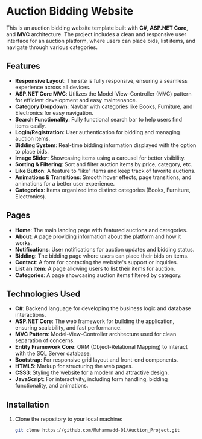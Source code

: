 
# Auction Bidding Website

This is an auction bidding website template built with **C#**, **ASP.NET Core**, and **MVC** architecture. The project includes a clean and responsive user interface for an auction platform, where users can place bids, list items, and navigate through various categories.

## Features

- **Responsive Layout**: The site is fully responsive, ensuring a seamless experience across all devices.
- **ASP.NET Core MVC**: Utilizes the Model-View-Controller (MVC) pattern for efficient development and easy maintenance.
- **Category Dropdown**: Navbar with categories like Books, Furniture, and Electronics for easy navigation.
- **Search Functionality**: Fully functional search bar to help users find items easily.
- **Login/Registration**: User authentication for bidding and managing auction items.
- **Bidding System**: Real-time bidding information displayed with the option to place bids.
- **Image Slider**: Showcasing items using a carousel for better visibility.
- **Sorting & Filtering**: Sort and filter auction items by price, category, etc.
- **Like Button**: A feature to "like" items and keep track of favorite auctions.
- **Animations & Transitions**: Smooth hover effects, page transitions, and animations for a better user experience.
- **Categories**: Items organized into distinct categories (Books, Furniture, Electronics).

## Pages

- **Home**: The main landing page with featured auctions and categories.
- **About**: A page providing information about the platform and how it works.
- **Notifications**: User notifications for auction updates and bidding status.
- **Bidding**: The bidding page where users can place their bids on items.
- **Contact**: A form for contacting the website's support or inquiries.
- **List an Item**: A page allowing users to list their items for auction.
- **Categories**: A page showcasing auction items filtered by category.

## Technologies Used

- **C#**: Backend language for developing the business logic and database interactions.
- **ASP.NET Core**: The web framework for building the application, ensuring scalability, and fast performance.
- **MVC Pattern**: Model-View-Controller architecture used for clean separation of concerns.
- **Entity Framework Core**: ORM (Object-Relational Mapping) to interact with the SQL Server database.
- **Bootstrap**: For responsive grid layout and front-end components.
- **HTML5**: Markup for structuring the web pages.
- **CSS3**: Styling the website for a modern and attractive design.
- **JavaScript**: For interactivity, including form handling, bidding functionality, and animations.
  
## Installation

1. Clone the repository to your local machine:
   ```bash
   git clone https://github.com/Muhammadd-01/Auction_Project.git
